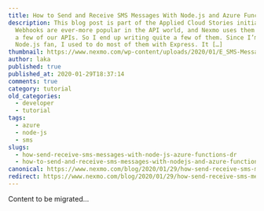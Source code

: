 ```yaml
---
title: How to Send and Receive SMS Messages With Node.js and Azure Functions
description: This blog post is part of the Applied Cloud Stories initiative.
  Webhooks are ever-more popular in the API world, and Nexmo uses them for quite
  a few of our APIs. So I end up writing quite a few of them. Since I’m a
  Node.js fan, I used to do most of them with Express. It […]
thumbnail: https://www.nexmo.com/wp-content/uploads/2020/01/E_SMS-Messages_Azure_1200x600-1.jpg
author: laka
published: true
published_at: 2020-01-29T18:37:14
comments: true
category: tutorial
old_categories:
  - developer
  - tutorial
tags:
  - azure
  - node-js
  - sms
slugs:
  - how-send-receive-sms-messages-with-node-js-azure-functions-dr
  - how-to-send-and-receive-sms-messages-with-nodejs-and-azure-functions
canonical: https://www.nexmo.com/blog/2020/01/29/how-send-receive-sms-messages-with-node-js-azure-functions-dr
redirect: https://www.nexmo.com/blog/2020/01/29/how-send-receive-sms-messages-with-node-js-azure-functions-dr
---
```

Content to be migrated...